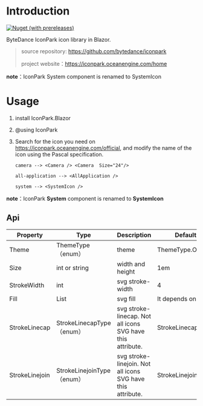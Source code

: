 # Introduction

[![Nuget (with prereleases)](https://img.shields.io/nuget/vpre/IconPark.Blazor)](https://www.nuget.org/packages/IconPark.Blazor/)


ByteDance IconPark icon library in Blazor. 

> source repository: https://github.com/bytedance/iconpark
>
> project website：https://iconpark.oceanengine.com/home

**note**：IconPark System component is renamed to SystemIcon

# Usage

1. install IconPark.Blazor

2. @using IconPark

3. Search for the icon you need on https://iconpark.oceanengine.com/official, and modify the name of the icon using the Pascal specification.
   ```react
   camera --> <Camera /> <Camera  Size="24"/> 
   
   all-application --> <AllApplication />
   
   system --> <SystemIcon />
   ```

**note**：IconPark **System** component is renamed to **SystemIcon**

## Api

| Property       | Type                       | Description                                                 | Default value            |
| -------------- | -------------------------- | ----------------------------------------------------------- | ------------------------ |
| Theme          | ThemeType（enum）          | theme                                                       | ThemeType.Outline        |
| Size           | int or string              | width and height                                            | 1em                      |
| StrokeWidth    | int                        | svg stroke-width                                            | 4                        |
| Fill           | List<string>               | svg fill                                                    | It depends on the theme. |
| StrokeLinecap  | StrokeLinecapType（enum）  | svg stroke-linecap. Not all icons SVG have this attribute.  | StrokeLinecapType.Round  |
| StrokeLinejoin | StrokeLinejoinType（enum） | svg stroke-linejoin. Not all icons SVG have this attribute. | StrokeLinejoinType.Round |

